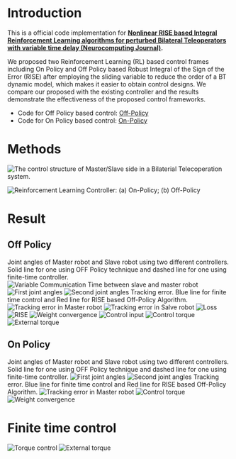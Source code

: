 # Introduction 
This is a official code implementation for **[Nonlinear RISE based Integral Reinforcement Learning algorithms for perturbed Bilateral Teleoperators with variable time delay (Neurocomputing Journal)](https://www.sciencedirect.com/science/article/abs/pii/S0925231224011263).** 

We proposed two Reinforcement Learning (RL) based control frames including On Policy and Off Policy based Robust Integral of the Sign of the Error (RISE) after employing the sliding variable to reduce the order of a BT dynamic model, which makes it easier to obtain control designs. We compare our proposed with the existing controller and the results demonstrate the effectiveness of the proposed control frameworks.
- Code for Off Policy based control: [Off-Policy](https://github.com/ZQuang2202/Reinforcement-learning-based-control-for-BTs/tree/main/Off_Policy)
- Code for On Policy based control: [On-Policy](https://github.com/ZQuang2202/Reinforcement-learning-based-control-for-BTs/tree/main/On_Policy)

# Methods

![The control structure of Master/Slave side in a Bilaterial Telecoperation system.](images/RISE-RL-BTs.jpg)

![Reinforcement Learning Controller: (a) On-Policy; (b) Off-Policy ](images/On-Off_Policy.jpg)

# Result
## Off Policy
Joint angles of Master robot and Slave robot using two different controllers. Solid line for one using OFF Policy technique and dashed line for one using finite-time controller.
![Variable Communication Time between slave and master robot](images/communication_time.jpg)
![First joint angles](images/1st_joint.jpg)
![Second joint angles](images/2nd_joint.jpg)
Tracking error. Blue line for finite time control and Red line for RISE based Off-Policy Algorithm.
![Tracking error in Master robot](images/Tracking_error_Master.jpg)
![Tracking error in Salve robot](images/Tracking_error_Slave.jpg)
![Loss](images/costFunctionDiff.jpg)
![RISE](images/RISE_term.jpg)
![Weight convergence](images/NN_weight.jpg)
![Control input](images/control_input.jpg)
![Control torque](images/torque_DataDriven.jpg)
![External torque](images/External_torque_DataDriven.jpg)
## On Policy
Joint angles of Master robot and Slave robot using two different controllers. Solid line for one using OFF Policy technique and dashed line for one using finite-time controller.
![First joint angles](images/1st_joint_onPolicy.jpg)
![Second joint angles](images/2nd_joint_onPolicy.jpg)
Tracking error. Blue line for finite time control and Red line for RISE based Off-Policy Algorithm.
![Tracking error in Master robot](images/onPolicy_tracking_error.jpg)
![Control torque](images/onPolicy_torque.jpg)
![Weight convergence](images/onPolicy_NN_weights.jpg)
# Finite time control 
![Torque control](images/torque_IET.jpg)
![External torque](images/External_torque_IET.jpg)
